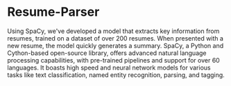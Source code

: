 # Resume-Parser


Using SpaCy, we've developed a model that extracts key information from resumes, trained on a dataset of over 200 resumes. When presented with a new resume, the model quickly generates a summary. SpaCy, a Python and Cython-based open-source library, offers advanced natural language processing capabilities, with pre-trained pipelines and support for over 60 languages. It boasts high speed and neural network models for various tasks like text classification, named entity recognition, parsing, and tagging.
